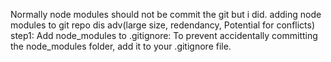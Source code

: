 Normally node modules should not be commit the git but i did.
adding node modules to git repo dis adv(large size, redendancy, Potential for conflicts)
step1:
Add node_modules to .gitignore: To prevent accidentally committing the node_modules folder, add it to your .gitignore file.


